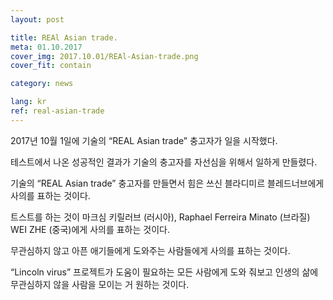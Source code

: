 ```yaml
---
layout: post

title: REAl Asian trade.
meta: 01.10.2017
cover_img: 2017.10.01/REAl-Asian-trade.png
cover_fit: contain

category: news

lang: kr
ref: real-asian-trade
---
```


2017년 10월 1일에 기술의 “REAL Asian trade” 충고자가 일을 시작했다.

테스트에서 나온 성공적인 결과가 기술의 충고자를 자선심을 위해서 일하게 만들렸다.

기술의 “REAL Asian trade” 충고자를 만들면서 힘은 쓰신 블라디미르 블레드너브에게 사의를 표하는 것이다.

트스트를 하는 것이 마크심 키릴러브 (러시아), Raphael Ferreira Minato (브라질) WEI ZHE (중국)에게 사의를 표하는 것이다.

무관심하지 않고 아픈 애기들에게 도와주는 사람들에게 사의를 표하는 것이다.

“Lincoln virus” 프로젝트가 도움이 필요하는 모든 사람에게 도와 줘보고 인생의 삶에 무관심하지 않을 사람을 모이는 거 원하는 것이다.


